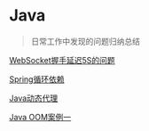 # Java

>   日常工作中发现的问题归纳总结

[WebSocket握手延迟5S的问题](zh-cn/java/websocket01.md)

[Spring循环依赖](zh-cn/java/spring_dependency_cycle.md)

[Java动态代理](zh-cn/java/java_proxy.md)

[Java OOM案例一](zh-cn/java/java_oom_sample1.md)
